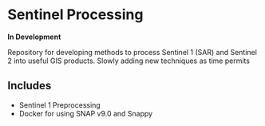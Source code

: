 # Sentinel Processing

**In Development**

Repository for developing methods to process Sentinel 1 (SAR) and Sentinel 2 into useful GIS products. Slowly adding new techniques as time permits

## Includes

- Sentinel 1 Preprocessing
- Docker for using SNAP v9.0 and Snappy

